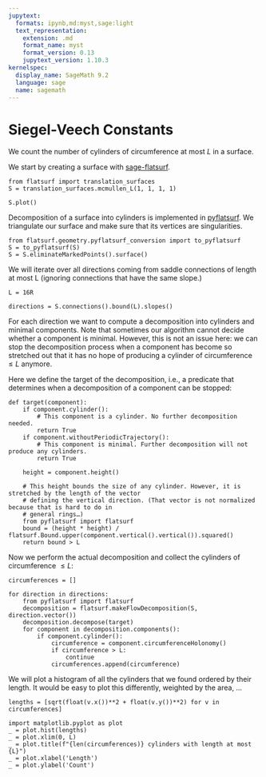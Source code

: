 ```yaml
---
jupytext:
  formats: ipynb,md:myst,sage:light
  text_representation:
    extension: .md
    format_name: myst
    format_version: 0.13
    jupytext_version: 1.10.3
kernelspec:
  display_name: SageMath 9.2
  language: sage
  name: sagemath
---
```


# Siegel-Veech Constants

We count the number of cylinders of circumference at most $L$ in a surface.

We start by creating a surface with [sage-flatsurf](https://github.com/flatsurf/sage-flatsurf).

```{code-cell} ipython3
from flatsurf import translation_surfaces
S = translation_surfaces.mcmullen_L(1, 1, 1, 1)
```

```{code-cell} ipython3
S.plot()
```

Decomposition of a surface into cylinders is implemented in [pyflatsurf](https://github.com/flatsurf/flatsurf). We triangulate our surface and make sure that its vertices are singularities.

```{code-cell} ipython3
from flatsurf.geometry.pyflatsurf_conversion import to_pyflatsurf
S = to_pyflatsurf(S)
S = S.eliminateMarkedPoints().surface()
```

We will iterate over all directions coming from saddle connections of length at most L (ignoring connections that have the same slope.)

```{code-cell} ipython3
L = 16R

directions = S.connections().bound(L).slopes()
```

For each direction we want to compute a decomposition into cylinders and minimal components. Note that sometimes our algorithm cannot decide whether a component is minimal. However, this is not an issue here: we can stop the decomposition process when a component has become so stretched out that it has no hope of producing a cylinder of circumference $≤L$ anymore.

Here we define the target of the decomposition, i.e., a predicate that determines when a decomposition of a component can be stopped:

```{code-cell} ipython3
def target(component):
    if component.cylinder():
        # This component is a cylinder. No further decomposition needed.
        return True
    if component.withoutPeriodicTrajectory():
        # This component is minimal. Further decomposition will not produce any cylinders.
        return True

    height = component.height()
    
    # This height bounds the size of any cylinder. However, it is stretched by the length of the vector
    # defining the vertical direction. (That vector is not normalized because that is hard to do in
    # general rings…)
    from pyflatsurf import flatsurf
    bound = (height * height) / flatsurf.Bound.upper(component.vertical().vertical()).squared()
    return bound > L
```

Now we perform the actual decomposition and collect the cylinders of circumference $≤L$:

```{code-cell} ipython3
circumferences = []

for direction in directions:
    from pyflatsurf import flatsurf
    decomposition = flatsurf.makeFlowDecomposition(S, direction.vector())
    decomposition.decompose(target)
    for component in decomposition.components():
        if component.cylinder():
            circumference = component.circumferenceHolonomy()
            if circumference > L:
                continue
            circumferences.append(circumference)
```

We will plot a histogram of all the cylinders that we found ordered by their length. It would be easy to plot this differently, weighted by the area, …

```{code-cell} ipython3
lengths = [sqrt(float(v.x())**2 + float(v.y())**2) for v in circumferences]

import matplotlib.pyplot as plot
_ = plot.hist(lengths)
_ = plot.xlim(0, L)
_ = plot.title(f"{len(circumferences)} cylinders with length at most {L}")
_ = plot.xlabel('Length')
_ = plot.ylabel('Count')
```
